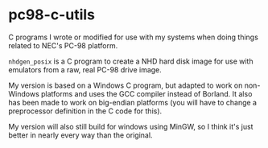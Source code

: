 # pc98-c-utils

C programs I wrote or modified for use with my systems when doing things
related to NEC's PC-98 platform.

`nhdgen_posix` is a C program to create a NHD hard disk image for use with
emulators from a raw, real PC-98 drive image.

My version is based on a Windows C program, but adapted to work on non-Windows
platforms and uses the GCC compiler instead of Borland. It also has been made
to work on big-endian platforms (you will have to change a preprocessor
definition in the C code for this).

My version will also still build for windows using MinGW, so I think it's just
better in nearly every way than the original.
